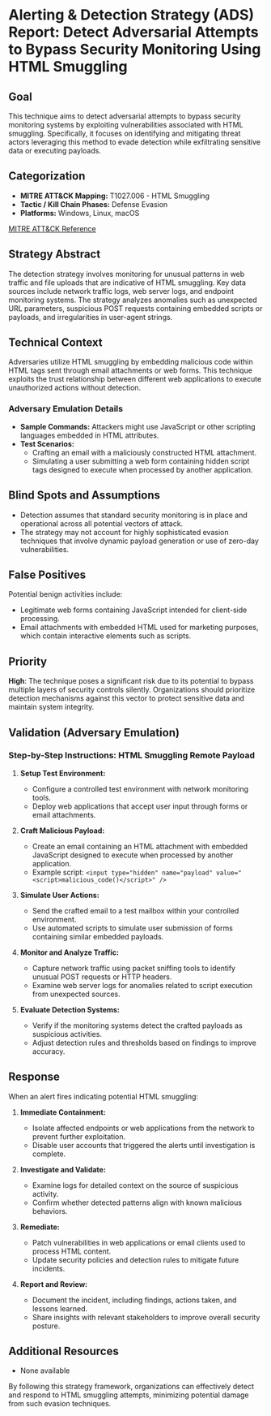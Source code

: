 # Alerting & Detection Strategy (ADS) Report: Detect Adversarial Attempts to Bypass Security Monitoring Using HTML Smuggling

## Goal

This technique aims to detect adversarial attempts to bypass security monitoring systems by exploiting vulnerabilities associated with HTML smuggling. Specifically, it focuses on identifying and mitigating threat actors leveraging this method to evade detection while exfiltrating sensitive data or executing payloads.

## Categorization

- **MITRE ATT&CK Mapping:** T1027.006 - HTML Smuggling
- **Tactic / Kill Chain Phases:** Defense Evasion
- **Platforms:** Windows, Linux, macOS

[MITRE ATT&CK Reference](https://attack.mitre.org/techniques/T1027/006)

## Strategy Abstract

The detection strategy involves monitoring for unusual patterns in web traffic and file uploads that are indicative of HTML smuggling. Key data sources include network traffic logs, web server logs, and endpoint monitoring systems. The strategy analyzes anomalies such as unexpected URL parameters, suspicious POST requests containing embedded scripts or payloads, and irregularities in user-agent strings.

## Technical Context

Adversaries utilize HTML smuggling by embedding malicious code within HTML tags sent through email attachments or web forms. This technique exploits the trust relationship between different web applications to execute unauthorized actions without detection.

### Adversary Emulation Details

- **Sample Commands:** Attackers might use JavaScript or other scripting languages embedded in HTML attributes.
- **Test Scenarios:**
  - Crafting an email with a maliciously constructed HTML attachment.
  - Simulating a user submitting a web form containing hidden script tags designed to execute when processed by another application.

## Blind Spots and Assumptions

- Detection assumes that standard security monitoring is in place and operational across all potential vectors of attack.
- The strategy may not account for highly sophisticated evasion techniques that involve dynamic payload generation or use of zero-day vulnerabilities.

## False Positives

Potential benign activities include:
- Legitimate web forms containing JavaScript intended for client-side processing.
- Email attachments with embedded HTML used for marketing purposes, which contain interactive elements such as scripts.

## Priority

**High**: The technique poses a significant risk due to its potential to bypass multiple layers of security controls silently. Organizations should prioritize detection mechanisms against this vector to protect sensitive data and maintain system integrity.

## Validation (Adversary Emulation)

### Step-by-Step Instructions: HTML Smuggling Remote Payload

1. **Setup Test Environment:**
   - Configure a controlled test environment with network monitoring tools.
   - Deploy web applications that accept user input through forms or email attachments.

2. **Craft Malicious Payload:**
   - Create an email containing an HTML attachment with embedded JavaScript designed to execute when processed by another application.
   - Example script: `<input type="hidden" name="payload" value="<script>malicious_code()</script>" />`

3. **Simulate User Actions:**
   - Send the crafted email to a test mailbox within your controlled environment.
   - Use automated scripts to simulate user submission of forms containing similar embedded payloads.

4. **Monitor and Analyze Traffic:**
   - Capture network traffic using packet sniffing tools to identify unusual POST requests or HTTP headers.
   - Examine web server logs for anomalies related to script execution from unexpected sources.

5. **Evaluate Detection Systems:**
   - Verify if the monitoring systems detect the crafted payloads as suspicious activities.
   - Adjust detection rules and thresholds based on findings to improve accuracy.

## Response

When an alert fires indicating potential HTML smuggling:

1. **Immediate Containment:**
   - Isolate affected endpoints or web applications from the network to prevent further exploitation.
   - Disable user accounts that triggered the alerts until investigation is complete.

2. **Investigate and Validate:**
   - Examine logs for detailed context on the source of suspicious activity.
   - Confirm whether detected patterns align with known malicious behaviors.

3. **Remediate:**
   - Patch vulnerabilities in web applications or email clients used to process HTML content.
   - Update security policies and detection rules to mitigate future incidents.

4. **Report and Review:**
   - Document the incident, including findings, actions taken, and lessons learned.
   - Share insights with relevant stakeholders to improve overall security posture.

## Additional Resources

- None available

By following this strategy framework, organizations can effectively detect and respond to HTML smuggling attempts, minimizing potential damage from such evasion techniques.